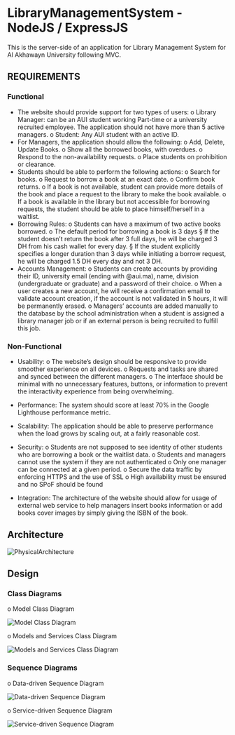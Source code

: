 # LibraryManagementSystem - NodeJS / ExpressJS
This is the server-side of an application for Library Management System for Al Akhawayn University following MVC.


## REQUIREMENTS

### Functional
- The website should provide support for two types of users:
o Library Manager: can be an AUI student working Part-time or a university
recruited employee. The application should not have more than 5 active
managers.
o Student: Any AUI student with an active ID.
- For Managers, the application should allow the following: o Add, Delete, Update Books.
o Show all the borrowed books, with overdues.
o Respond to the non-availability requests.
o Place students on prohibition or clearance.
- Students should be able to perform the following actions:
o Search for books.
o Request to borrow a book at an exact date.
o Confirm book returns.
o If a book is not available, student can provide more details of the book and place a
request to the library to make the book available.
o If a book is available in the library but not accessible for borrowing requests, the student should be able to place himself/herself in a waitlist.
- Borrowing Rules:
o Students can have a maximum of two active books borrowed. o The default period for borrowing a book is 3 days
§ If the student doesn’t return the book after 3 full days, he will be charged 3 DH from his cash wallet for every day.
§ If the student explicitly specifies a longer duration than 3 days while initiating a borrow request, he will be charged 1.5 DH every day and not 3 DH.
- Accounts Management:
o Students can create accounts by providing their ID, university email (ending with
@aui.ma), name, division (undergraduate or graduate) and a password of their
choice.
o When a user creates a new account, he will receive a confirmation email to
validate account creation, if the account is not validated in 5 hours, it will be
permanently erased.
o Managers’ accounts are added manually to the database by the school
administration when a student is assigned a library manager job or if an external person is being recruited to fulfill this job.

### Non-Functional
- Usability:
o The website’s design should be responsive to provide smoother experience on all
devices.
o Requests and tasks are shared and synced between the different managers. o The interface should be minimal with no unnecessary features, buttons, or
information to prevent the interactivity experience from being overwhelming.
- Performance: The system should score at least 70% in the Google Lighthouse performance metric.
- Scalability: The application should be able to preserve performance when the load grows by scaling out, at a fairly reasonable cost.

- Security:
o Students are not supposed to see identity of other students who are borrowing a
book or the waitlist data.
o Students and managers cannot use the system if they are not authenticated o Only one manager can be connected at a given period.
o Secure the data traffic by enforcing HTTPS and the use of SSL
o High availability must be ensured and no SPoF should be found
- Integration: The architecture of the website should allow for usage of external web service to help managers insert books information or add books cover images by simply giving the ISBN of the book.

## Architecture
![PhysicalArchitecture](https://user-images.githubusercontent.com/42331845/103322634-23443600-4a3f-11eb-8871-5df3b3fd89d9.png)

## Design

### Class Diagrams

o Model Class Diagram

![Model Class Diagram](https://user-images.githubusercontent.com/42331845/103323449-2ccf9d00-4a43-11eb-80b6-3d20922a38b6.png)

o Models and Services Class Diagram

![Models and Services Class Diagram](https://user-images.githubusercontent.com/42331845/103323450-2e00ca00-4a43-11eb-9bb3-49cf78bfb353.png)

### Sequence Diagrams

o Data-driven Sequence Diagram

![Data-driven Sequence Diagram](https://user-images.githubusercontent.com/42331845/103323447-2c370680-4a43-11eb-9752-56c2585e4a65.png)

o Service-driven Sequence Diagram

![Service-driven Sequence Diagram](https://user-images.githubusercontent.com/42331845/103323451-2e996080-4a43-11eb-9e0c-77f1429f0c12.png)
